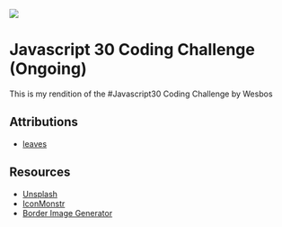 ![](https://javascript30.com/images/JS3-social-share.png)

# Javascript 30 Coding Challenge (Ongoing)
This is my rendition of the #Javascript30 Coding Challenge by Wesbos
## Attributions

* [leaves](https://clipart-library.com/clipart/8izrdA9LT.htm)

## Resources

* [Unsplash](https://unsplash.com/)
* [IconMonstr](https://iconmonstr.com/)
* [Border Image Generator](https://developer.mozilla.org/en-US/docs/Web/CSS/CSS_backgrounds_and_borders/Border-image_generator)
